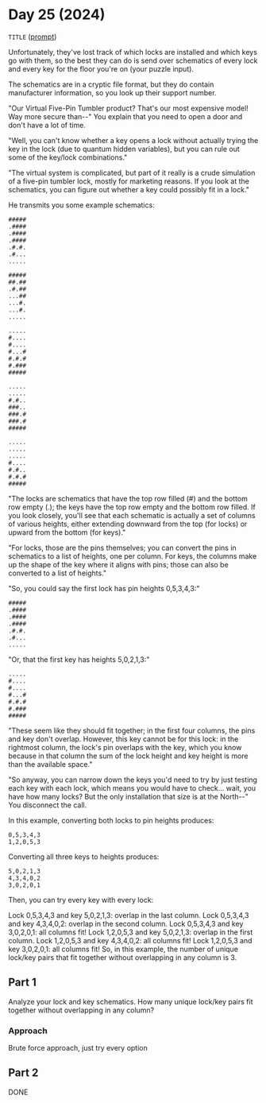 # Day 25 (2024)

`TITLE` ([prompt](https://adventofcode.com/2024/day/25))

Unfortunately, they've lost track of which locks are installed and which keys go with them, so the best they can do is send over schematics of every lock and every key for the floor you're on (your puzzle input).

The schematics are in a cryptic file format, but they do contain manufacturer information, so you look up their support number.

"Our Virtual Five-Pin Tumbler product? That's our most expensive model! Way more secure than--" You explain that you need to open a door and don't have a lot of time.

"Well, you can't know whether a key opens a lock without actually trying the key in the lock (due to quantum hidden variables), but you can rule out some of the key/lock combinations."

"The virtual system is complicated, but part of it really is a crude simulation of a five-pin tumbler lock, mostly for marketing reasons. If you look at the schematics, you can figure out whether a key could possibly fit in a lock."

He transmits you some example schematics:
```
#####
.####
.####
.####
.#.#.
.#...
.....

#####
##.##
.#.##
...##
...#.
...#.
.....

.....
#....
#....
#...#
#.#.#
#.###
#####

.....
.....
#.#..
###..
###.#
###.#
#####

.....
.....
.....
#....
#.#..
#.#.#
#####
```

"The locks are schematics that have the top row filled (#) and the bottom row empty (.); the keys have the top row empty and the bottom row filled. If you look closely, you'll see that each schematic is actually a set of columns of various heights, either extending downward from the top (for locks) or upward from the bottom (for keys)."

"For locks, those are the pins themselves; you can convert the pins in schematics to a list of heights, one per column. For keys, the columns make up the shape of the key where it aligns with pins; those can also be converted to a list of heights."

"So, you could say the first lock has pin heights 0,5,3,4,3:"
```
#####
.####
.####
.####
.#.#.
.#...
.....
```
"Or, that the first key has heights 5,0,2,1,3:"
```
.....
#....
#....
#...#
#.#.#
#.###
#####
```
"These seem like they should fit together; in the first four columns, the pins and key don't overlap. However, this key cannot be for this lock: in the rightmost column, the lock's pin overlaps with the key, which you know because in that column the sum of the lock height and key height is more than the available space."

"So anyway, you can narrow down the keys you'd need to try by just testing each key with each lock, which means you would have to check... wait, you have how many locks? But the only installation that size is at the North--" You disconnect the call.

In this example, converting both locks to pin heights produces:
```
0,5,3,4,3
1,2,0,5,3
```
Converting all three keys to heights produces:
```
5,0,2,1,3
4,3,4,0,2
3,0,2,0,1
```
Then, you can try every key with every lock:

Lock 0,5,3,4,3 and key 5,0,2,1,3: overlap in the last column.
Lock 0,5,3,4,3 and key 4,3,4,0,2: overlap in the second column.
Lock 0,5,3,4,3 and key 3,0,2,0,1: all columns fit!
Lock 1,2,0,5,3 and key 5,0,2,1,3: overlap in the first column.
Lock 1,2,0,5,3 and key 4,3,4,0,2: all columns fit!
Lock 1,2,0,5,3 and key 3,0,2,0,1: all columns fit!
So, in this example, the number of unique lock/key pairs that fit together without overlapping in any column is 3.

## Part 1
Analyze your lock and key schematics. How many unique lock/key pairs fit together without overlapping in any column?

### Approach
Brute force approach, just try every option

## Part 2
DONE
